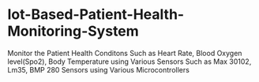 # Iot-Based-Patient-Health-Monitoring-System

Monitor the Patient Health Conditons Such as Heart Rate, Blood Oxygen level(Spo2), Body Temperature using Various Sensors Such as Max 30102, Lm35, BMP 280 Sensors using Various Microcontrollers 
